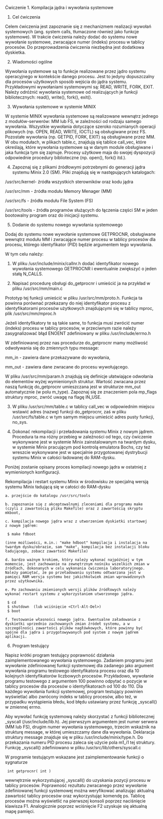 
Ćwiczenie 1.
Kompilacja jądra i wywołania systemowe


1. Cel ćwiczenia

Celem ćwiczenia jest zapoznanie się z mechanizmem realizacji wywołań
systemowych (ang. system calls, tłumaczone również jako funkcje
systemowe). W trakcie ćwiczenia należy dodać do systemu nowe
wywołanie systemowe, zwracające numer (indeks) procesu w tablicy
procesów. Do przeprowadzenia ćwiczenia niezbędna jest dodatkowa
dyskietka.


2. Wiadomości ogólne

Wywołania systemowe są to funkcje realizowane przez jądro systemu
operacyjnego w kontekście danego procesu. Jest to jedyny dopuszczalny
dla procesów użytkowych sposób wejścia do jądra systemu. Przykładowymi
wywołaniami systemowymi są: READ, WRITE, FORK, EXIT. Należy odróżnić
wywołania systemowe od realizujących je funkcji bibliotecznych: read(),
write(), fork(), exit().


3. Wywołania systemowe w systemie MINIX

W systemie MINIX wywołania systemowe są realizowane wewnątrz jednego z
modułów-serwerów: MM lub FS, w zależności od rodzaju samego wywołania.
Wszystkie wywołania dotyczące szeroko rozumianych operacji plikowych
(np. OPEN, READ, WRITE, IOCTL) są obsługiwane przez FS. Pozostałe
wywołania (np. GETPID, FORK, EXIT) są obsługiwane przez MM. W obu
modułach, w plikach table.c, znajdują się tablice call_vec, które
określają, które wywołania systemowe są w danym module obsługiwane i
jaka funkcja tym się zajmuje. Procesy użytkowe maja do swojej
dyspozycji odpowiednie procedury biblioteczne (np. open(), fork() itd.).

4. Zapoznaj się z plikami źródłowymi potrzebnymi do generacji
jądra systemu Minix 2.0 (SM). Pliki znajdują się w następujących
katalogach:

/usr/src/kernel- źródła wszystkich sterowników oraz kodu jądra

/usr/src/mm - źródła modułu Memory Menager (MM)

/usr/src/fs - źródła modułu File System (FS)

/usr/src/tools - źródła programów służących do łączenia części SM w
jeden bootowalny program oraz do inicjacji systemu.


5. Dodanie do systemu nowego wywołania systemowego

Dodaj do systemu nowe wywołanie systemowe GETPROCNR, obsługiwane
wewnątrz modułu MM i zwracające numer procesu w tablicy procesów dla
procesu, którego identyfikator (PID) będzie argumentem tego wywołania.

W tym celu należy:

  1. W pliku /usr/include/minix/callnr.h dodać identyfikator nowego
  wywołania systemowego GETPROCNR i ewentualnie zwiększyć o jeden
  stałą N_CALLS.
  
  2. Napisać procedurę obsługi do_getprocnr i umieścić ja na przykład
  w pliku /usr/src/mm/main.c
  
  Prototyp tej funkcji umieścić w pliku /usr/src/mm/proto.h. Funkcja
  ta powinna porównać przekazany do niej identyfikator procesu z
  identyfikatorami procesów użytkowych znajdującymi się w tablicy
  mproc, plik /usr/src/mm/mproc.h
  
  Jeżeli identyfikatory te są takie same, to funkcja musi zwrócić
  numer (indeks) procesu w tablicy procesów, w przeciwnym razie należy
  zasygnalizować błąd ENOENT zdefiniowany w pliku /usr/include/errno.h
  
  W zdefiniowanej przez nas procedurze do_getprocnr mamy możliwość
  odwoływania się do zmiennych typu message:
  
  mm_in - zawiera dane przekazywane do wywołania,
  
  mm_out - zawiera dane zwracane do procesu wywołującego.
  
  W pliku /usr/src/mm/param.h znajdują się definicje ułatwiające
  odwołania do elementów wyżej wymienionych struktur. Wartość zwracana
  przez naszą funkcję do_getprocnr umieszczana jest w strukturze
  mm_out automatycznie (w polu m_type). Zapoznaj się ze znaczeniem
  pola mp_flags struktury mproc, zwróć uwagę na flagę IN_USE.
  
  
  3. W pliku /usr/src/mm/table.c w tablicy call_vec w odpowiednim
  miejscu wstawić adres (nazwę) funkcji do_getprocnr, zaś w pliku
  /usr/src/fs/table.c w tym samym miejscu umieścić adres pusty
  funkcji, no_sys.
  
  
  4. Dokonać rekompilacji i przeładowania systemu Minix z nowym
  jądrem.  Procedura ta ma różny przebieg w zależności od tego, czy
  ćwiczenie wykonywane jest w systemie Minix zainstalowanym na twardym
  dysku, w systemie Minix pracującym pod kontrolą emulatora Bochs, czy
  też wreszcie wykonywane jest w specjalnie przygotowanej dystrybucji
  systemu Minix w całości ładowanej do RAM-dysku.

  Poniżej zostanie opisany proces kompilacji nowego jądra w ostatniej 
  z wymienionych konfiguracji.
  
  Rekompilacja i restart systemu Minix w środowisku ze specjalną
  wersją systemu Minix ładującą się w całości do RAM-dysku
  
	a. przejście do katalogu /usr/src/tools
    
	b. zapoznanie się z akceptowalnymi zleceniami dla programu make
	(czyli z zawartością pliku Makefile) oraz z zawartością skryptu
	mkboot,
    
	c. kompilacja nowego jądra wraz z utworzeniem dyskietki startowej
	z nowym jądrem:
    
	 $ make fdboot
    
	(inne możliwości, m.in.: "make hdboot" kompilacja i instalacja na 
	twardym dysku/obrazie, sam "make", kompilacja bez instalacji bloku 
	ładującego, zobacz zawartość Makefile)
    
	d. bardzo ważnym krokiem, który należy wykonać najpóźniej w tym
	momencie, jest zachowanie na zewnętrznym nośniku wszelkich zmian w
	źródłach, dokonanych w celu wykonania ćwiczenia laboratoryjnego.
	Należy pamiętać, że po przeładowaniu systemu odtwarzana jest w
	pamięci RAM wersja systemu bez jakichkolwiek zmian wprowadzonych
	przez użytkownika.
    
	e. Po zachowaniu zmienionych wersji plików źródłowych należy
	wykonać restart systemu z wykorzystaniem utworzonego jądra. 
	
	 $ cd 
	 $ shutdown  (lub wciśnięcie <Ctrl-Alt-Del>)
	 $ boot
    
	f. Testowanie własności nowego jądra. Ewentualne załadowanie z
	dyskietki uprzednio zachowanych zmian źródeł systemu, a w
	szczególności zawartości plików nagłówkowych, które powinny być
	spójne dla jądra i przygotowywanych pod system z nowym jądrem
	aplikacji.
	
    
6. Program testujący 

Napisz krótki program testujący poprawność działania zaimplementowanego
wywołania systemowego. Zadaniem programu jest wywołanie zdefiniowanej
funkcji systemowej dla zadanego jako argument wywołania programu
testowego identyfikatora procesu oraz dla 10 kolejnych identyfikatorów
liczbowych procesów.  Przykładowo, wywołanie programu testowego z
argumentem 100 powinno odpytać o pozycje w tablicy procesów dla procesów
o identyfikatorach od 100 do 110.  Dla każdego wywołania funkcji
systemowej, program testujący powinien wyświetlać albo zwrócony indeks w
tablicy procesów, albo też, w przypadku wystąpienia błedu, kod błędu
ustawiany przez funkcję _syscall() w zmiennej errno.

Aby wywołać funkcję systemową należy skorzystać z funkcji bibliotecznej
_syscall (/usr/include/lib.h). Jej pierwszym argumentem jest numer
serwera (MM lub FS), drugim numer wywołania systemowego, trzecim
wskaźnik na strukturę message, w której umieszczamy dane dla wywołania.
Deklaracja struktury message znajduje się w pliku
/usr/include/minix/type.h. Do przekazania numeru PID procesu zaleca się
użycie pola m1_i1 tej struktury.  Funkcję _syscall() zdefiniowano w
pliku /usr/src/lib/others/syscall.c 

W programie testującym wskazane jest zaimplementowanie funkcji o
sygnaturze

	 int getprocnr( int )

wewnętrznie wykorzystującej _syscall() do uzyskania pozycji procesu w
tablicy procesów. Poprawność rezultatu zwracanego przez wywołanie
zdefiniowanej funkcji systemowej można weryfikować analizując aktualną
zawartość tablicy procesów oraz wykorzystując komendę ps. Tablicę
procesów można wyświetlić na pierwszej konsoli poprzez naciśnięcie
klawisza F1. Analogicznie poprzez wciśnięcie F2 uzyskuje się aktualną
mapę pamięci.

